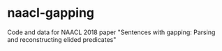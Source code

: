 # naacl-gapping
Code and data for NAACL 2018 paper "Sentences with gapping: Parsing and reconstructing elided predicates"
